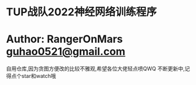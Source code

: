 # TUP战队2022神经网络训练程序
# Author: RangerOnMars guhao0521@gmail.com
自用仓库,因为贪图方便改的比较不雅观,希望各位大佬轻点喷QWQ
不断更新中,记得点个star和watch哦

